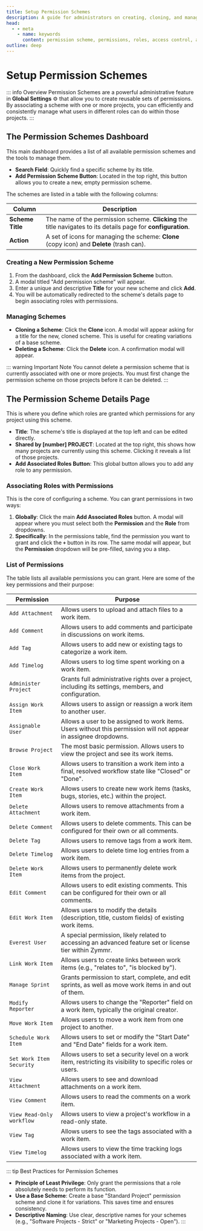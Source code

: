 ```yaml
---
title: Setup Permission Schemes
description: A guide for administrators on creating, cloning, and managing permission schemes to control user access within projects.
head:
  - - meta
    - name: keywords
      content: permission scheme, permissions, roles, access control, administration, zymmr
outline: deep
---
```


# Setup Permission Schemes

::: info Overview
Permission Schemes are a powerful administrative feature in **Global Settings** ⚙️ that allow you to create reusable sets of permissions. By associating a scheme with one or more projects, you can efficiently and consistently manage what users in different roles can do within those projects.
:::

## The Permission Schemes Dashboard

This main dashboard provides a list of all available permission schemes and the tools to manage them.

- **Search Field**: Quickly find a specific scheme by its title.
- **Add Permission Scheme Button**: Located in the top right, this button allows you to create a new, empty permission scheme.

The schemes are listed in a table with the following columns:

| Column         | Description                                                                              |
| -------------- | ---------------------------------------------------------------------------------------- |
| **Scheme Title** | The name of the permission scheme. **Clicking** the title navigates to its details page for **configuration**. |
| **Action**     | A set of icons for managing the scheme: **Clone** (copy icon) and **Delete** (trash can). |

### Creating a New Permission Scheme
1.  From the dashboard, click the **Add Permission Scheme** button.
2.  A modal titled "Add permission scheme" will appear.
3.  Enter a unique and descriptive **Title** for your new scheme and click **Add**.
4.  You will be automatically redirected to the scheme's details page to begin associating roles with permissions.

### Managing Schemes
- **Cloning a Scheme**: Click the **Clone** icon. A modal will appear asking for a title for the new, cloned scheme. This is useful for creating variations of a base scheme.
- **Deleting a Scheme**: Click the **Delete** icon. A confirmation modal will appear.

::: warning Important Note
You cannot delete a permission scheme that is currently associated with one or more projects. You must first change the permission scheme on those projects before it can be deleted.
:::

## The Permission Scheme Details Page

This is where you define which roles are granted which permissions for any project using this scheme.


- **Title**: The scheme's title is displayed at the top left and can be edited directly.
- **Shared by [number] PROJECT**: Located at the top right, this shows how many projects are currently using this scheme. Clicking it reveals a list of those projects.
- **Add Associated Roles Button**: This global button allows you to add any role to any permission.

### Associating Roles with Permissions
This is the core of configuring a scheme. You can grant permissions in two ways:

1.  **Globally**: Click the main **Add Associated Roles** button. A modal will appear where you must select both the **Permission** and the **Role** from dropdowns.
2.  **Specifically**: In the permissions table, find the permission you want to grant and click the **`+`** button in its row. The same modal will appear, but the **Permission** dropdown will be pre-filled, saving you a step.

### List of Permissions
The table lists all available permissions you can grant. Here are some of the key permissions and their purpose:

| Permission                  | Purpose                                                                                                 |
| --------------------------- | ------------------------------------------------------------------------------------------------------- |
| `Add Attachment`            | Allows users to upload and attach files to a work item.                                                 |
| `Add Comment`               | Allows users to add comments and participate in discussions on work items.                              |
| `Add Tag`                   | Allows users to add new or existing tags to categorize a work item.                                     |
| `Add Timelog`               | Allows users to log time spent working on a work item.                                                  |
| `Administer Project`        | Grants full administrative rights over a project, including its settings, members, and configuration.   |
| `Assign Work Item`          | Allows users to assign or reassign a work item to another user.                                         |
| `Assignable User`           | Allows a user to be assigned to work items. Users without this permission will not appear in assignee dropdowns. |
| `Browse Project`            | The most basic permission. Allows users to view the project and see its work items.                     |
| `Close Work Item`           | Allows users to transition a work item into a final, resolved workflow state like "Closed" or "Done".   |
| `Create Work Item`          | Allows users to create new work items (tasks, bugs, stories, etc.) within the project.                  |
| `Delete Attachment`         | Allows users to remove attachments from a work item.                                                    |
| `Delete Comment`            | Allows users to delete comments. This can be configured for their own or all comments.                  |
| `Delete Tag`                | Allows users to remove tags from a work item.                                                           |
| `Delete Timelog`            | Allows users to delete time log entries from a work item.                                               |
| `Delete Work Item`          | Allows users to permanently delete work items from the project.                                         |
| `Edit Comment`              | Allows users to edit existing comments. This can be configured for their own or all comments.           |
| `Edit Work Item`            | Allows users to modify the details (description, title, custom fields) of existing work items.          |
| `Everest User`              | A special permission, likely related to accessing an advanced feature set or license tier within Zymmr. |
| `Link Work Item`            | Allows users to create links between work items (e.g., "relates to", "is blocked by").                  |
| `Manage Sprint`             | Grants permission to start, complete, and edit sprints, as well as move work items in and out of them.  |
| `Modify Reporter`           | Allows users to change the "Reporter" field on a work item, typically the original creator.             |
| `Move Work Item`            | Allows users to move a work item from one project to another.                                           |
| `Schedule Work Item`        | Allows users to set or modify the "Start Date" and "End Date" fields for a work item.                   |
| `Set Work Item Security`    | Allows users to set a security level on a work item, restricting its visibility to specific roles or users. |
| `View Attachment`           | Allows users to see and download attachments on a work item.                                            |
| `View Comment`              | Allows users to read the comments on a work item.                                                       |
| `View Read-Only workflow`   | Allows users to view a project's workflow in a read-only state.                                         |
| `View Tag`                  | Allows users to see the tags associated with a work item.                                               |
| `View Timelog`              | Allows users to view the time tracking logs associated with a work item.                                |


::: tip Best Practices for Permission Schemes
- **Principle of Least Privilege**: Only grant the permissions that a role absolutely needs to perform its function.
- **Use a Base Scheme**: Create a base "Standard Project" permission scheme and clone it for variations. This saves time and ensures consistency.
- **Descriptive Naming**: Use clear, descriptive names for your schemes (e.g., "Software Projects - Strict" or "Marketing Projects - Open").
:::